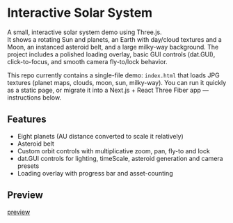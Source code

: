 # Interactive Solar System 

A small, interactive solar system demo using Three.js.  
It shows a rotating Sun and planets, an Earth with day/cloud textures and a Moon, an instanced asteroid belt, and a large milky-way background. The project includes a polished loading overlay, basic GUI controls (dat.GUI), click-to-focus, and smooth camera fly-to/lock behavior.

This repo currently contains a single-file demo: `index.html` that loads JPG textures (planet maps, clouds, moon, sun, milky-way). You can run it quickly as a static page, or migrate it into a Next.js + React Three Fiber app — instructions below.

## Features
- Eight planets (AU distance converted to scale it relatively)
- Asteroid belt 
- Custom orbit controls with multiplicative zoom, pan, fly-to and lock
- dat.GUI controls for lighting, timeScale, asteroid generation and camera presets
- Loading overlay with progress bar and asset-counting

## Preview
[preview](assets/view.png)
